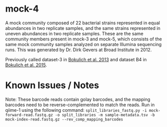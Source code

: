 # mock-4

A mock community composed of 22 bacterial strains represented in equal abundances in two replicate samples, and the same strains represented in uneven abundances in two replicate samples. These are the same community members present in mock-3 and mock-5, which consists of the same mock community samples analyzed on separate Illumina sequencing runs. This was generated by Dr. Dirk Gevers at Broad Institute in 2012.

Previously called dataset-3 in [Bokulich et al. 2013](https://dx.doi.org/10.1038/nmeth.2276) and dataset B4 in [Bokulich et al. 2015](https://dx.doi.org/10.7287/peerj.preprints.934v2).

# Known Issues / Notes

Note:
These barcode reads contain golay barcodes, and the mapping barcodes need to be reverse-complemented to match the reads. Run in qiime-1 using the following command:
``split_libraries_fastq.py -i mock-forward-read.fastq.gz -o split_libraries -m sample-metadata.tsv -b mock-index-read.fastq.gz --rev_comp_mapping_barcodes``

